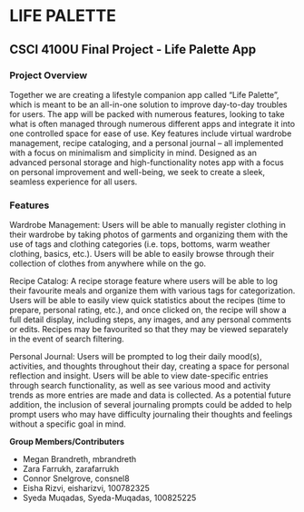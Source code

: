 # LIFE PALETTE
## CSCI 4100U Final Project - Life Palette App

### Project Overview
Together we are creating a lifestyle companion app called “Life Palette”, which is meant to be an all-in-one solution to improve day-to-day troubles for users. The app will be packed with numerous features, looking to take what is often managed through numerous different apps and integrate it into one controlled space for ease of use. Key features include virtual wardrobe management, recipe cataloging, and a personal journal – all implemented with a focus on minimalism and simplicity in mind. Designed as an advanced personal storage and high-functionality notes app with a focus on personal improvement and well-being, we seek to create a sleek, seamless experience for all users.

### Features
Wardrobe Management: Users will be able to manually register clothing in their wardrobe by taking photos of garments and organizing them with the use of tags and clothing categories (i.e. tops, bottoms, warm weather clothing, basics, etc.). Users will be able to easily browse through their collection of clothes from anywhere while on the go. 

Recipe Catalog: A recipe storage feature where users will be able to log their favourite meals and organize them with various tags for categorization. Users will be able to easily view quick statistics about the recipes (time to prepare, personal rating, etc.), and once clicked on, the recipe will show a full detail display, including steps, any images, and any personal comments or edits. Recipes may be favourited so that they may be viewed separately in the event of search filtering. 

Personal Journal: Users will be prompted to log their daily mood(s), activities, and thoughts throughout their day, creating a space for personal reflection and insight. Users will be able to view date-specific entries through search functionality, as well as see various mood and activity trends as more entries are made and data is collected. As a potential future addition, the inclusion of several journaling prompts could be added to help prompt users who may have difficulty journaling their thoughts and feelings without a specific goal in mind.



**Group Members/Contributers**
- Megan Brandreth, mbrandreth
- Zara Farrukh, zarafarrukh
- Connor Snelgrove, consnel8
- Eisha Rizvi, eisharizvi, 100782325
- Syeda Muqadas, Syeda-Muqadas, 100825225
